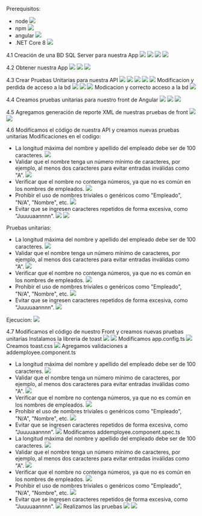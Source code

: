 Prerequisitos:
- node
![](imagenes/1.png)
- npm
![](imagenes/2.png)
- angular
![](imagenes/3.png)
- .NET Core 8
![](imagenes/4.png)

4.1 Creación de una BD SQL Server para nuestra App
![](imagenes/5.png)
![](imagenes/6.png)
![](imagenes/7.png)
![](imagenes/8.png)

4.2 Obtener nuestra App
![](imagenes/9.png)
![](imagenes/10.png)
![](imagenes/11.png)

4.3 Crear Pruebas Unitarias para nuestra API
![](imagenes/12.png)
![](imagenes/13.png)
![](imagenes/14.png)
![](imagenes/15.png)
![](imagenes/16.png)
Modificacion y perdida de acceso a la bd
![](imagenes/17.png)
![](imagenes/18.png)
![](imagenes/19.png)
Modicacion y correcto acceso a la bd
![](imagenes/20.png)

4.4 Creamos pruebas unitarias para nuestro front de Angular
![](imagenes/21.png)
![](imagenes/22.png)
![](imagenes/23.png)

4.5 Agregamos generación de reporte XML de nuestras pruebas de front
![](imagenes/24.png)
![](imagenes/25.png)

4.6 Modificamos el código de nuestra API y creamos nuevas pruebas unitarias
Modificaciones en el codigo:
- La longitud máxima del nombre y apellido del empleado debe ser de 100 caracteres.
![](imagenes/26.png)
- Validar que el nombre tenga un número mínimo de caracteres, por ejemplo, al menos dos caracteres para evitar entradas inválidas como "A".
![](imagenes/27.png)
- Verificar que el nombre no contenga números, ya que no es común en los nombres de empleados.
![](imagenes/28.png)
- Prohibir el uso de nombres triviales o genéricos como "Empleado", "N/A", "Nombre", etc.
![](imagenes/29.png)
- Evitar que se ingresen caracteres repetidos de forma excesiva, como "Juuuuaannnn".
![](imagenes/30.png)
![](imagenes/31.png)

Pruebas unitarias:
- La longitud máxima del nombre y apellido del empleado debe ser de 100 caracteres.
![](imagenes/32.png)
- Validar que el nombre tenga un número mínimo de caracteres, por ejemplo, al menos dos caracteres para evitar entradas inválidas como "A".
![](imagenes/33.png)
- Verificar que el nombre no contenga números, ya que no es común en los nombres de empleados.
![](imagenes/34.png)
- Prohibir el uso de nombres triviales o genéricos como "Empleado", "N/A", "Nombre", etc.
![](imagenes/35.png)
- Evitar que se ingresen caracteres repetidos de forma excesiva, como "Juuuuaannnn".
![](imagenes/36.png)

Ejecucion:
![](imagenes/37.png)

4.7 Modificamos el código de nuestro Front y creamos nuevas pruebas unitarias
Instalamos la libreria de toast
![](imagenes/38.png)
![](imagenes/39.png)
Modificamos app.config.ts
![](imagenes/40.png)
Creamos toast.css
![](imagenes/41.png)
Agregamos validaciones a addemployee.component.ts
- La longitud máxima del nombre y apellido del empleado debe ser de 100 caracteres.
![](imagenes/44.png)
- Validar que el nombre tenga un número mínimo de caracteres, por ejemplo, al menos dos caracteres para evitar entradas inválidas como "A".
![](imagenes/45.png)
- Verificar que el nombre no contenga números, ya que no es común en los nombres de empleados.
![](imagenes/46.png)
- Prohibir el uso de nombres triviales o genéricos como "Empleado", "N/A", "Nombre", etc.
![](imagenes/47.png)
- Evitar que se ingresen caracteres repetidos de forma excesiva, como "Juuuuaannnn".
![](imagenes/48.png)
Modificamos addemployee.component.spec.ts
- La longitud máxima del nombre y apellido del empleado debe ser de 100 caracteres.
![](imagenes/49.png)
- Validar que el nombre tenga un número mínimo de caracteres, por ejemplo, al menos dos caracteres para evitar entradas inválidas como "A".
![](imagenes/50.png)
- Verificar que el nombre no contenga números, ya que no es común en los nombres de empleados.
![](imagenes/51.png)
- Prohibir el uso de nombres triviales o genéricos como "Empleado", "N/A", "Nombre", etc.
![](imagenes/52.png)
- Evitar que se ingresen caracteres repetidos de forma excesiva, como "Juuuuaannnn".
![](imagenes/53.png)
Realizamos las pruebas
![](imagenes/42.png)
![](imagenes/43.png)
